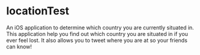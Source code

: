# locationTest

An iOS application to determine which country you are currently situated in. 
This application help you find out which country you are situated in if you ever feel lost. 
It also allows you to tweet where you are at so your friends can know!
